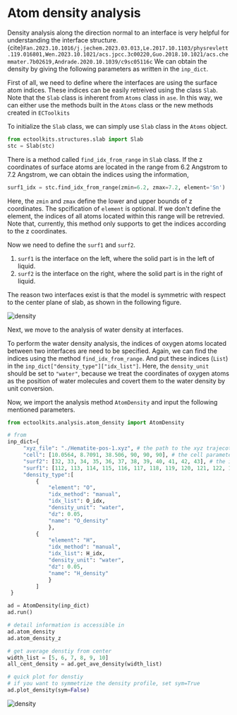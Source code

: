 # Atom density analysis

Density analysis along the direction normal to an interface is very helpful for understanding the interface structure.{cite}`Fan.2023.10.1016/j.jechem.2023.03.013,Le.2017.10.1103/physrevlett.119.016801,Wen.2023.10.1021/acs.jpcc.3c00220,Guo.2018.10.1021/acs.chemmater.7b02619,Andrade.2020.10.1039/c9sc05116c` We can obtain the density by giving the following parameters as written in the `inp_dict`.

First of all, we need to define where the interfaces are using the surface atom indices.
These indices can be easily retreived using the class `Slab`.
Note that the `Slab` class is inherent from `Atoms` class in `ase`.
In this way, we can either use the methods built in the `Atoms` class or the new methods created in `ECToolkits`

To initialize the `Slab` class, we can simply use `Slab` class in the `Atoms` object.

```python
from ectoolkits.structures.slab import Slab
stc = Slab(stc)
```
There is a method called `find_idx_from_range` in `Slab` class.
If the z coordinates of surface atoms are located in the range from 6.2 Angstrom to 7.2 Angstrom,
we can obtain the indices using the information,
```python
surf1_idx = stc.find_idx_from_range(zmin=6.2, zmax=7.2, element='Sn')
```
Here, the `zmin` and `zmax` define the lower and upper bounds of z coordinates.
The spcification of `element` is optional. If we don't define the element, the indices of all atoms located within this range will be retrevied. Note that, currently, this method only supports to get the indices according to the z coordinates.

Now we need to define the `surf1` and `surf2`.
1. `surf1` is the interface on the left, where the solid part is in the left of liquid.
2. `surf2` is the interface on the right, where the solid part is in the right of liquid.

The reason two interfaces exist is that the model is symmetric with respect to the center plane of slab, as shown in the following figure.

![density](./figures/hartree_area.png)

Next, we move to the analysis of water density at interfaces.

To perform the water density analysis, the indices of oxygen atoms located between two interfaces are need to be specified. Again, we can find the indices using the method `find_idx_from_range`. And put these indices (`List`) in the `inp_dict["density_type"]["idx_list"]`. Here, the `density_unit` should be set to `"water"`, because we treat the coordinates of oxygen atoms as the position of water molecules and covert them to the water density by unit conversion.


Now, we import the analysis method `AtomDensity` and input the following mentioned parameters.
```python
from ectoolkits.analysis.atom_density import AtomDensity

# from
inp_dict={
     "xyz_file": "./Hematite-pos-1.xyz", # the path to the xyz trajecotry.
     "cell": [10.0564, 8.7091, 38.506, 90, 90, 90], # the cell parameters
     "surf2": [32, 33, 34, 35, 36, 37, 38, 39, 40, 41, 42, 43], # the interface on the right
     "surf1": [112, 113, 114, 115, 116, 117, 118, 119, 120, 121, 122, 12], # the interface on the left
     "density_type":[
         {
             "element": "O",
             "idx_method": "manual",
             "idx_list": O_idx,
             "density_unit": "water",
             "dz": 0.05,
             "name": "O_density"
             },
         {
             "element": "H",
             "idx_method": "manual",
             "idx_list": H_idx,
             "density_unit": "water",
             "dz": 0.05,
             "name": "H_density"
             }
         ]
 }

ad = AtomDensity(inp_dict)
ad.run()

# detail information is accessible in
ad.atom_density
ad.atom_density_z

# get average denstiy from center
width_list = [5, 6, 7, 8, 9, 10]
all_cent_density = ad.get_ave_density(width_list)

# quick plot for denstiy
# if you want to symmetrize the density profile, set sym=True
ad.plot_density(sym=False)

```
![density](./figures/density.png)